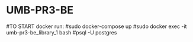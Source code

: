 # UMB-PR3-BE

#TO START docker run:
#sudo docker-compose up
#sudo docker exec -it umb-pr3-be_library_1 bash
#psql -U postgres


